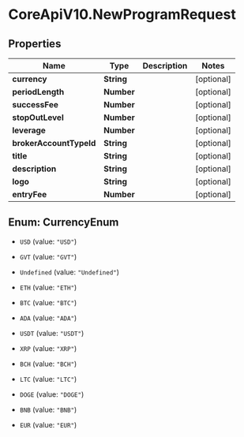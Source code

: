 # CoreApiV10.NewProgramRequest

## Properties
Name | Type | Description | Notes
------------ | ------------- | ------------- | -------------
**currency** | **String** |  | [optional] 
**periodLength** | **Number** |  | [optional] 
**successFee** | **Number** |  | [optional] 
**stopOutLevel** | **Number** |  | [optional] 
**leverage** | **Number** |  | [optional] 
**brokerAccountTypeId** | **String** |  | [optional] 
**title** | **String** |  | [optional] 
**description** | **String** |  | [optional] 
**logo** | **String** |  | [optional] 
**entryFee** | **Number** |  | [optional] 


<a name="CurrencyEnum"></a>
## Enum: CurrencyEnum


* `USD` (value: `"USD"`)

* `GVT` (value: `"GVT"`)

* `Undefined` (value: `"Undefined"`)

* `ETH` (value: `"ETH"`)

* `BTC` (value: `"BTC"`)

* `ADA` (value: `"ADA"`)

* `USDT` (value: `"USDT"`)

* `XRP` (value: `"XRP"`)

* `BCH` (value: `"BCH"`)

* `LTC` (value: `"LTC"`)

* `DOGE` (value: `"DOGE"`)

* `BNB` (value: `"BNB"`)

* `EUR` (value: `"EUR"`)





